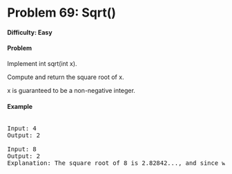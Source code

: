 # Problem 69: Sqrt()


#### Difficulty: Easy

#### Problem

Implement int sqrt(int x).

Compute and return the square root of x.

x is guaranteed to be a non-negative integer.

#### Example

<pre>

Input: 4
Output: 2

Input: 8
Output: 2
Explanation: The square root of 8 is 2.82842..., and since we want to return an integer, the decimal part will be truncated.


</pre>
